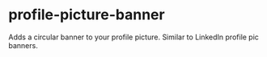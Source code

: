 # profile-picture-banner
Adds a circular banner to your profile picture.  Similar to LinkedIn profile pic banners.
